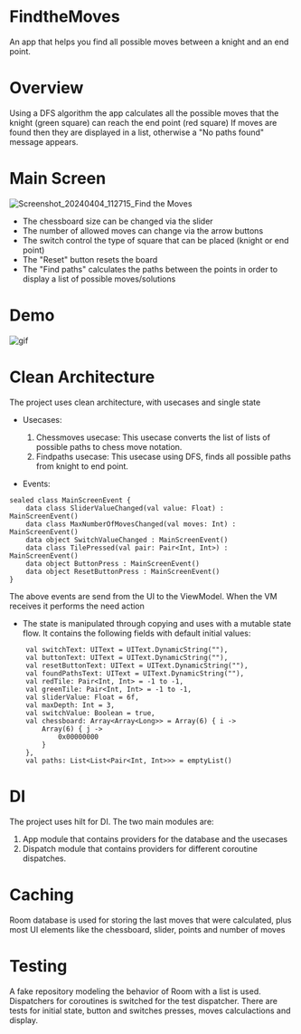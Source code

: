 # FindtheMoves

An app that helps you find all possible moves between a knight and an end point.

# Overview

Using a DFS algorithm the app calculates all the possible moves that the knight (green square) can reach the end point (red square) 
If moves are found then they are displayed in a list, otherwise a "No paths found" message appears.

# Main Screen

![Screenshot_20240404_112715_Find the Moves](https://github.com/Shadowvault/FindtheMoves/assets/102808624/35876d36-170d-44a8-91e8-b73d4d6e89ff)

* The chessboard size can be changed via the slider
* The number of allowed moves can change via the arrow buttons
* The switch control the type of square that can be placed (knight or end point)
* The "Reset" button resets the board
* The "Find paths" calculates the paths between the points in order to display a list of possible moves/solutions

# Demo 
 
![gif](https://github.com/Shadowvault/FindtheMoves/assets/102808624/13638acc-115b-4468-b19e-7d32b9677cf5)

# Clean Architecture

The project uses clean architecture, with usecases and single state

* Usecases: 
  1) Chessmoves usecase: This usecase converts the list of lists of possible paths to chess move notation. 
  2) Findpaths usecase: This usecase using DFS, finds all possible paths from knight to end point.
 
* Events: 

```
sealed class MainScreenEvent {
    data class SliderValueChanged(val value: Float) : MainScreenEvent()
    data class MaxNumberOfMovesChanged(val moves: Int) : MainScreenEvent()
    data object SwitchValueChanged : MainScreenEvent()
    data class TilePressed(val pair: Pair<Int, Int>) : MainScreenEvent()
    data object ButtonPress : MainScreenEvent()
    data object ResetButtonPress : MainScreenEvent()
}
```

The above events are send from the UI to the ViewModel. When the VM receives it performs the need action 

* The state is manipulated through copying and uses with a mutable state flow. It contains the following fields with default initial values:

```
    val switchText: UIText = UIText.DynamicString(""),
    val buttonText: UIText = UIText.DynamicString(""),
    val resetButtonText: UIText = UIText.DynamicString(""),
    val foundPathsText: UIText = UIText.DynamicString(""),
    val redTile: Pair<Int, Int> = -1 to -1,
    val greenTile: Pair<Int, Int> = -1 to -1,
    val sliderValue: Float = 6f,
    val maxDepth: Int = 3,
    val switchValue: Boolean = true,
    val chessboard: Array<Array<Long>> = Array(6) { i ->
        Array(6) { j ->
            0x00000000
        }
    },
    val paths: List<List<Pair<Int, Int>>> = emptyList()
```

# DI

The project uses hilt for DI. The two main modules are:
  1) App module that contains providers for the database and the usecases
  2) Dispatch module that contains providers for different coroutine dispatches.

# Caching

Room database is used for storing the last moves that were calculated, plus most UI elements like the chessboard, slider, points and number of moves

# Testing

A fake repository modeling the behavior of Room with a list is used. Dispatchers for coroutines is switched for the test dispatcher. There are tests for initial state, button and switches presses, moves calculactions and display.

